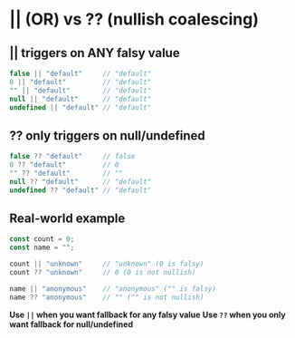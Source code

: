 # || (OR) vs ?? (nullish coalescing)

## || triggers on ANY falsy value
```typescript
false || "default"     // "default"
0 || "default"         // "default"
"" || "default"        // "default"
null || "default"      // "default"
undefined || "default" // "default"
```

## ?? only triggers on null/undefined
```typescript
false ?? "default"     // false
0 ?? "default"         // 0
"" ?? "default"        // ""
null ?? "default"      // "default"
undefined ?? "default" // "default"
```

## Real-world example
```typescript
const count = 0;
const name = "";

count || "unknown"     // "unknown" (0 is falsy)
count ?? "unknown"     // 0 (0 is not nullish)

name || "anonymous"    // "anonymous" ("" is falsy)
name ?? "anonymous"    // "" ("" is not nullish)
```

**Use `||` when you want fallback for any falsy value**
**Use `??` when you only want fallback for null/undefined**